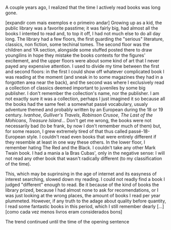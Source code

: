 A couple years ago, I realized that the time I actively read books was long gone.

[expandir com mais exemplos e o primeiro andar]
Growing up as a kid, the public library was a favorite passtime; it was fairly big, had almost all the books I intented to read and, to top it off, I had not much else to do all day long. The library had a few floors, the first guarding the "serious" literature, classics, non fiction, some techinal tomes. The second floor was the children and YA section, alongside some stuffed posted there to draw youngilins in hope they mistake the books contexts for the figures' excitement, and the upper floors were about some kind of art that I never payed any expensive attention. I used to divide my time between the first and second floors: in the first I could show off whatever complicated book I was reading at the moment (and sneak in to some magazines they had in a forgotten area near the back), and the second was where I exclusively read a collection of classics deemed important to juveniles by some big publisher. I don't remember the collection's name, nor the publisher. I am not exactly sure it was a collection, perhaps I just imagined it so because all the books had the same feel: a somewhat passé vocabulary, usualy adventure themed and probably written by an European during the 18 or 19 century. _Ivanhoe_, _Gulliver's Travels_, _Robinson Crusoe_, _The Last of the Mohicans_, _Treasure Island_... Don't get me wrong, the books were not necessarily bad (to be frank, by now I don't remember much of them) but, for some reason, I grew extremely tired of that thus called passé-18-European style. I couldn't read even books that were entirely different if they resemble at least in one way these others. In the lower floor, I remember hating The Red and the Black. I couldn't take any other Mark Twain book. I had a mania a la Bras Cubas', only in the negative sense: I will not read any other book that wasn't radically different (to my classification of the time). 

This, which may be suprinsing in the age of internet and its easyness of interest searching, slowed down my reading. I could not readly find a book I judged "different" enough to read. Be it because of the kind of books the library prized, because I had almost none to ask for recomendations, or I was just looking at the wrong places, the amount of books I read per year plummeted. However, if any truth to the adage about quality before quantity, I read some fantastic books in this period, which I still remember dearly [...] [como cada vez menos livros eram considerados bons] 

The trend continued until the time of the opening sentence  
